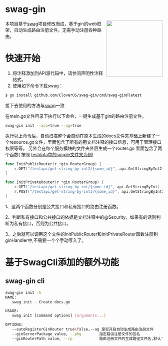 # swag-gin

<img align="right" width="180px" src="https://raw.githubusercontent.com/swaggo/swag/master/assets/swaggo.png">

本项目基于[swag](https://github.com/swaggo/swag)项目修改而成，基于gin的web框架，自动生成路由注册文件，无需手动注册各种路由。

# 快速开始

1. 将注释添加到API源代码中，请参阅声明性注释格式。
2. 使用如下命令下载swag：

```bash
$ go install github.com/CloverOS/swag-gin/cmd/swag-gin@latest
```

接下去使用的方法与[swag](https://github.com/swaggo/swag)一致

在main.go文件目录下执行以下命令，一键生成基于gin的路由注册文件。

```bash
swag-gin init --aco=true --ag=true
```

执行以上命令后，自动扫描整个会自动在原本生成的docs文件夹基础上新建了一个resource.go文件，里面包含了所有的用文档注释的接口信息，可用于管理接口权限等等。
另外会在每个服务模块的文件夹外层生成一个router.go
里面包含了两个函数(
按照 [testdata中的simple文件夹为例](https://github.com/CloverOS/swag-gin/tree/master/testdata/simple))

```go
func InitPublicRouter(r *gin.RouterGroup) {
    r.GET("/testapi/get-string-by-int2/{some_id}", api.GetStringByInt2)
}

func InitPrivateRouter(r *gin.RouterGroup) {
    r.GET("/testapi/get-string-by-int/{some_id}", api.GetStringByInt)
    r.POST("/testapi/get-string-by-int3/{some_id}", api.GetStringByInt3)
}
```

1、这两个函数分别是公共接口和私有接口的路由注册函数。

2、判断私有接口和公共接口的依据是文档注释中的@Security，如果有的话则判断为私有接口，否则为公共接口。

3、之后就可以调用这个文件的InitPublicRouter和InitPrivateRouter函数注册到ginHandler中,不需要一个个手动写入了。

# 基于SwagCli添加的额外功能

## swag-gin cli

```bash
swag-gin init -h
NAME:
   swag init - Create docs.go

USAGE:
   swag init [command options] [arguments...]

OPTIONS:
   --autoRegisterGinRouter true\false,--ag 是否开启自动生成路由注册文件
   --ginServerPackage value, --pkg  	  指定路由注册文件的包名
   --ginRouterPath value, --rp            路由注册文件的生成路径文件名,默认"./router.go"
```